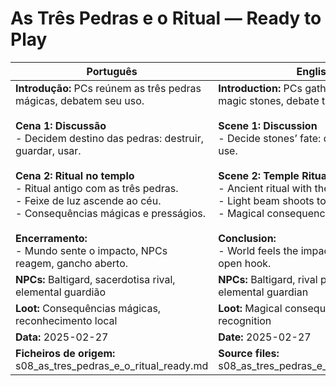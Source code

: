 # As Três Pedras e o Ritual — Ready to Play

| Português                                                                                                                                                                                                                                                                                                                                                                                             | English                                                                                                                                                                                                                                                                                                                                                                                 |
| ----------------------------------------------------------------------------------------------------------------------------------------------------------------------------------------------------------------------------------------------------------------------------------------------------------------------------------------------------------------------------------------------------- | --------------------------------------------------------------------------------------------------------------------------------------------------------------------------------------------------------------------------------------------------------------------------------------------------------------------------------------------------------------------------------------- |
| **Introdução:** PCs reúnem as três pedras mágicas, debatem seu uso.<br><br>**Cena 1: Discussão**<br>- Decidem destino das pedras: destruir, guardar, usar.<br><br>**Cena 2: Ritual no templo**<br>- Ritual antigo com as três pedras.<br>- Feixe de luz ascende ao céu.<br>- Consequências mágicas e presságios.<br><br>**Encerramento:**<br>- Mundo sente o impacto, NPCs reagem, gancho aberto.<br> | **Introduction:** PCs gather the three magic stones, debate their use.<br><br>**Scene 1: Discussion**<br>- Decide stones’ fate: destroy, keep, use.<br><br>**Scene 2: Temple Ritual**<br>- Ancient ritual with the three stones.<br>- Light beam shoots to the sky.<br>- Magical consequences and omens.<br><br>**Conclusion:**<br>- World feels the impact, NPCs react, open hook.<br> |
| **NPCs:** Baltigard, sacerdotisa rival, elemental guardião                                                                                                                                                                                                                                                                                                                                            | **NPCs:** Baltigard, rival priestess, elemental guardian                                                                                                                                                                                                                                                                                                                                |
| **Loot:** Consequências mágicas, reconhecimento local                                                                                                                                                                                                                                                                                                                                                 | **Loot:** Magical consequences, local recognition                                                                                                                                                                                                                                                                                                                                       |
| **Data:** 2025-02-27                                                                                                                                                                                                                                                                                                                                                                                  | **Date:** 2025-02-27                                                                                                                                                                                                                                                                                                                                                                    |
| **Ficheiros de origem:** s08_as_tres_pedras_e_o_ritual_ready.md                                                                                                                                                                                                                                                                                                                                       | **Source files:** s08_as_tres_pedras_e_o_ritual_ready.md                                                                                                                                                                                                                                                                                                                                |
